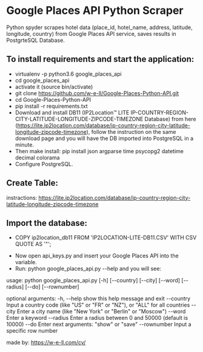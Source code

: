 # Google Places API Python Scraper

Python spyder scrapes hotel data (place_id, hotel_name, address, latitude, longitude, country) from Google Places API service, saves results in PostgrteSQL Database.


## To install requirements and start the application:

* virtualenv -p python3.6 google_places_api
* cd google_places_api
* activate it (source bin/activate)
* git clone https://github.com/w-e-ll/Google-Places-Python-API.git
* cd Google-Places-Python-API
* pip install -r requirements.txt
* Download and install DB11 (IP2Location™ LITE IP-COUNTRY-REGION-CITY-LATITUDE-LONGITUDE-ZIPCODE-TIMEZONE Database) from here (https://lite.ip2location.com/database/ip-country-region-city-latitude-longitude-zipcode-timezone), follow the instruction on the same download page and you will have the DB imported into PostgreSQL in a minute.
* Then make install: pip install json argparse time psycopg2 datetime decimal colorama
* Configure PostgreSQL.

## Create Table:
instractions: https://lite.ip2location.com/database/ip-country-region-city-latitude-longitude-zipcode-timezone

## Import the database:
- COPY ip2location_db11 FROM 'IP2LOCATION-LITE-DB11.CSV' WITH CSV QUOTE AS '"';

* Now open api_keys.py and insert your Google Places API into the variable.
* Run: python google_places_api.py --help and you will see:

usage: python google_places_api.py [-h] [--country] [--city] [--word] [--radius]
                  [--do] [--rownumber]

optional arguments:
  -h, --help    show this help message and exit
  --country     Input a country code (like "US" or "FR" or "NZ"), or "ALL" for all countries
  --city        Enter a city name (like "New York" or "Berlin" or "Moscow")
  --word        Enter a keyword
  --radius      Enter a radius between 0 and 50000 (default is 10000)
  --do          Enter next arguments: "show" or "save"
  --rownumber   Input a specific row number 

made by: https://w-e-ll.com/cv/
